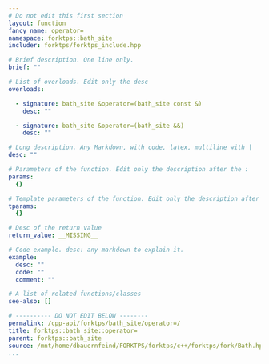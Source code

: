 ```yaml
---
# Do not edit this first section
layout: function
fancy_name: operator=
namespace: forktps::bath_site
includer: forktps/forktps_include.hpp

# Brief description. One line only.
brief: ""

# List of overloads. Edit only the desc
overloads:

  - signature: bath_site &operator=(bath_site const &)
    desc: ""

  - signature: bath_site &operator=(bath_site &&)
    desc: ""

# Long description. Any Markdown, with code, latex, multiline with |
desc: ""

# Parameters of the function. Edit only the description after the :
params:
  {}

# Template parameters of the function. Edit only the description after the :
tparams:
  {}

# Desc of the return value
return_value: __MISSING__

# Code example. desc: any markdown to explain it.
example:
  desc: ""
  code: ""
  comment: ""

# A list of related functions/classes
see-also: []

# ---------- DO NOT EDIT BELOW --------
permalink: /cpp-api/forktps/bath_site/operator=/
title: forktps::bath_site::operator=
parent: forktps::bath_site
source: /mnt/home/dbauernfeind/FORKTPS/forktps/c++/forktps/fork/Bath.hpp
...
```


